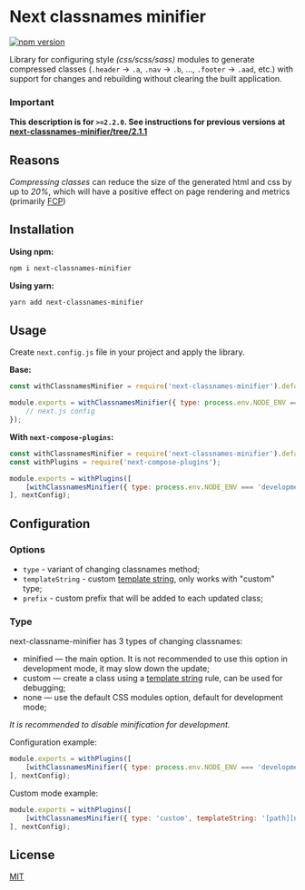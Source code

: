 # Next classnames minifier

[![npm version](https://badge.fury.io/js/next-classnames-minifier.svg)](https://badge.fury.io/js/next-classnames-minifier)

Library for configuring style _(css/scss/sass)_ modules to generate compressed classes (`.header` -> `.a`, `.nav` -> `.b`, ..., `.footer` -> `.aad`, etc.) with support for changes and rebuilding without clearing the built application.

### **Important**
**This description is for `>=2.2.0`. See instructions for previous versions at [next-classnames-minifier/tree/2.1.1](https://github.com/vordgi/next-classnames-minifier/tree/2.1.1)**

## Reasons
*Compressing classes* can reduce the size of the generated html and css by up to *20%*, which will have a positive effect on page rendering and metrics (primarily [FCP](https://web.dev/first-contentful-paint/))

## Installation

**Using npm:**
```bash
npm i next-classnames-minifier
```

**Using yarn:**
```bash
yarn add next-classnames-minifier
```

## Usage

Create `next.config.js` file in your project and apply the library.

**Base:**
```js
const withClassnamesMinifier = require('next-classnames-minifier').default;

module.exports = withClassnamesMinifier({ type: process.env.NODE_ENV === 'development' ? 'none' : 'minified' })({
    // next.js config
});
```

**With `next-compose-plugins`:**
```js
const withClassnamesMinifier = require('next-classnames-minifier').default;
const withPlugins = require('next-compose-plugins');

module.exports = withPlugins([
    [withClassnamesMinifier({ type: process.env.NODE_ENV === 'development' ? 'none' : 'minified' })]
], nextConfig);
```

## Configuration

### Options

* `type` - variant of changing classnames method;
* `templateString` - custom [template string](https://webpack.js.org/configuration/output/#template-strings), only works with "custom" type;
* `prefix` - custom prefix that will be added to each updated class;

### Type

next-classname-minifier has 3 types of changing classnames:

* minified — the main option. It is not recommended to use this option in development mode, it may slow down the update;
* custom — create a class using a [template string](https://webpack.js.org/configuration/output/#template-strings) rule, can be used for debugging;
* none — use the default CSS modules option, default for development mode;

*It is recommended to disable minification for development.*

Configuration example:
```js
module.exports = withPlugins([
    [withClassnamesMinifier({ type: process.env.NODE_ENV === 'development' ? 'none' : 'minified' })]
], nextConfig);
```

Custom mode example:
```js
module.exports = withPlugins([
    [withClassnamesMinifier({ type: 'custom', templateString: '[path][name]__[local]_[hash:base64:5]' })]
], nextConfig);
```

## License

[MIT](https://github.com/vordgi/next-classnames-minifier/blob/main/LICENSE)
